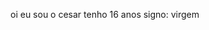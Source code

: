 oi eu sou o cesar
tenho 16 anos
signo: virgem

<!---
Cesarsouza16/Cesarsouza16 is a ✨ special ✨ repository because its `README.md` (this file) appears on your GitHub profile.
You can click the Preview link to take a look at your changes.
--->
